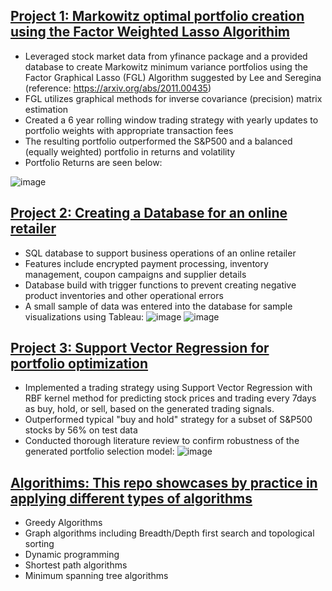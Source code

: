 ## [Project 1: Markowitz optimal portfolio creation using the Factor Weighted Lasso Algorithim](https://github.com/HJohnson71/Glasso-Project)
- Leveraged stock market data from yfinance package and a provided database to create Markowitz minimum variance portfolios using the Factor Graphical Lasso (FGL) Algorithm  suggested by Lee and Seregina (reference: https://arxiv.org/abs/2011.00435)
- FGL utilizes graphical methods for inverse covariance (precision) matrix estimation
- Created a 6 year rolling window trading strategy with yearly updates to portfolio weights with appropriate transaction fees
- The resulting portfolio outperformed the S&P500 and a balanced (equally weighted) portfolio in returns and volatility
- Portfolio Returns are seen below:

![image](https://github.com/user-attachments/assets/ea0dc1e6-d8fa-4080-87c1-ac940788d4b3)

## [Project 2: Creating a Database for an online retailer](https://github.com/HJohnson71/Online-Retailer-Database-Creation)
- SQL database to support business operations of an online retailer
- Features include encrypted payment processing, inventory management, coupon campaigns and supplier details
- Database build with trigger functions to prevent creating negative product inventories and other operational errors
- A small sample of data was entered into the database for sample visualizations using Tableau:
![image](https://github.com/user-attachments/assets/cb77513a-e9d7-499d-87ce-12831bf84ac4) ![image](https://github.com/user-attachments/assets/27e15dd1-b10f-4489-b3c5-4249034b8060)

## [Project 3: Support Vector Regression for portfolio optimization](https://github.com/smithjesse3/Trading-Strategy)
- Implemented a trading strategy using Support Vector Regression with RBF kernel method for predicting stock prices and trading every 7days as buy, hold, or sell, based on the generated trading signals.
- Outperformed typical "buy and hold" strategy for a subset of S&P500 stocks by 56% on test data
- Conducted thorough literature review to confirm robustness of the generated portfolio selection model:
![image](https://github.com/user-attachments/assets/e7bb2345-d259-4e8a-9dba-fa3728ce483b)

## [Algorithims: This repo showcases by practice in applying different types of algorithms](https://github.com/HJohnson71/Algorithms)
- Greedy Algorithms
- Graph algorithms including Breadth/Depth first search and topological sorting
- Dynamic programming
- Shortest path algorithms
- Minimum spanning tree algorithms
